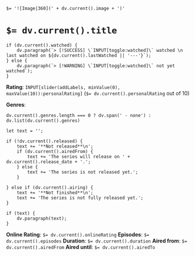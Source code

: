 `$= '![Image|360](' + dv.current().image + ')'`

# `$= dv.current().title`

```dataviewjs
if (dv.current().watched) {
	dv.paragraph(`> [!SUCCESS] \`INPUT[toggle:watched]\` watched \n last watched on ${dv.current().lastWatched || '---'}`);
} else {
	dv.paragraph(`> [!WARNING] \`INPUT[toggle:watched]\` not yet watched`);
}
```

**Rating**:  `INPUT[slider(addLabels, minValue(0), maxValue(10)):personalRating]` (`$= dv.current().personalRating` out of 10)

**Genres**:
```dataviewjs
dv.current().genres.length === 0 ? dv.span(' - none') : dv.list(dv.current().genres)
```

```dataviewjs
let text = '';

if (!dv.current().released) {
	text += '**Not released**\n';
	if (dv.current().airedFrom) {
		text += 'The series will release on ' + dv.current().release_date + '.';
	} else {
		text += 'The series is not released yet.';
	}
	
} else if (dv.current().airing) {
	text += '**Not finished**\n';
	text += 'The series is not fully released yet.';
}

if (text) {
	dv.paragraph(text);
}
```

**Online Rating**: `$= dv.current().onlineRating`
**Episodes**: `$= dv.current().episodes`
**Duration**:  `$= dv.current().duration`
**Aired from**: `$= dv.current().airedFrom`
**Aired until**: `$= dv.current().airedTo`